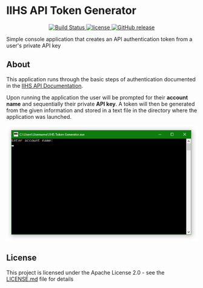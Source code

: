 # IIHS API Token Generator
<p align="center">
	<a href="https://github.com/MrPickles2009/IIHS-API-Token-Generator" rel="nofollow">
		<img src="https://img.shields.io/badge/build-passing-brightgreen.svg" alt="Build Status">
	</a>
	<a href="https://github.com/MrPickles2009/IIHS-API-Token-Generator/blob/master/LICENSE">
		<img src="https://img.shields.io/github/license/MrPickles2009/IIHS-API-Token-Generator.svg" alt="license">
	</a>
	<a href="https://github.com/MrPickles2009/IIHS-API-Token-Generator/releases">
		<img src="https://img.shields.io/badge/release-v1.0.0-blue.svg" alt="GitHub release">
	</a>
</p>
Simple console application that creates an API authentication token from a user's private API key

## About
This application runs through the basic steps of authentication documented in the [IIHS API Documentation](http://api.iihs.org/docs/auth).

Upon running the application the user will be prompted for their __account name__ and sequentially their private __API key__. A token will then be generated from the given information and stored in a text file in the directory where the application was launched.

[![](demo.png)](#readme)


## License
This project is licensed under the Apache License 2.0 - see the [LICENSE.md](LICENSE.md) file for details
